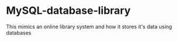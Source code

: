 # MySQL-database-library
This mimics an online library system and how it stores it's data using databases
